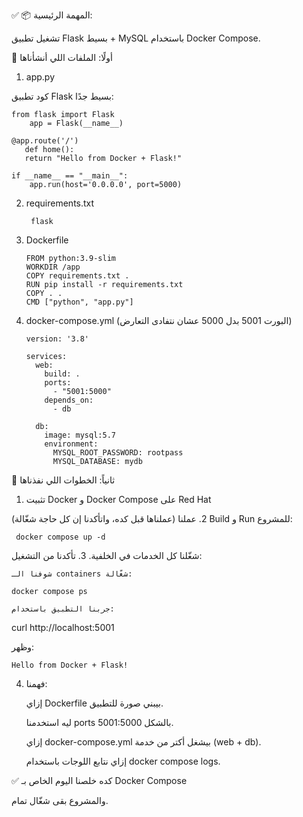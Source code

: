 ✅ 📦 المهمة الرئيسية:

تشغيل تطبيق Flask بسيط + MySQL باستخدام Docker Compose.

🧱 أولًا: الملفات اللي أنشأناها
1. app.py


كود تطبيق Flask بسيط جدًا:

    from flask import Flask
        app = Flask(__name__)

    @app.route('/')
       def home():
       return "Hello from Docker + Flask!"

    if __name__ == "__main__":
        app.run(host='0.0.0.0', port=5000)

2. requirements.txt

        flask

3. Dockerfile

       FROM python:3.9-slim
       WORKDIR /app
       COPY requirements.txt .
       RUN pip install -r requirements.txt
       COPY . .
       CMD ["python", "app.py"]


4. docker-compose.yml (البورت 5001 بدل 5000 عشان نتفادى التعارض)

       version: '3.8'

       services:
         web:
           build: .
           ports:
             - "5001:5000"
           depends_on:
             - db

         db:
           image: mysql:5.7
           environment:
             MYSQL_ROOT_PASSWORD: rootpass
             MYSQL_DATABASE: mydb


🔧 ثانياً: الخطوات اللي نفذناها

1. تثبيت Docker و Docker Compose على Red Hat

(عملناها قبل كده، واتأكدنا إن كل حاجة شغّالة)
2. عملنا Build و Run للمشروع:

     docker compose up -d

شغّلنا كل الخدمات في الخلفية.
3. تأكدنا من التشغيل:

    شوفنا الـ containers شغّالة:

    docker compose ps

    جربنا التطبيق باستخدام:

curl http://localhost:5001

وظهر:

    Hello from Docker + Flask!

4. فهمنا:

    إزاي Dockerfile بيبني صورة للتطبيق.

    ليه استخدمنا ports بالشكل 5001:5000.

    إزاي docker-compose.yml بيشغل أكتر من خدمة (web + db).

    إزاي نتابع اللوجات باستخدام docker compose logs.

✅ كده خلصنا اليوم الخاص بـ Docker Compose

والمشروع بقى شغّال تمام.
